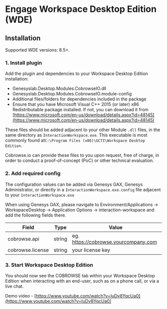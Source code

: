# Engage Workspace Desktop Edition (WDE)

## Installation

Supported WDE versions: 8.5+.

### 1. Install plugin

Add the plugin and dependencies to your Workspace Desktop Edition installation:

* Genesyslab.Desktop.Modules.CobrowseIO.dll
* Genesyslab.Desktop.Modules.CobrowseIO.module-config
* Additional files/folders for dependencies included in the package
* Ensure that you have Microsoft Visual C++ 2015 (or later) x86 Redistributable package installed. If not, you can download it from [https://www.microsoft.com/en-us/download/details.aspx?id=48145](https://www.microsoft.com/en-us/download/details.aspx?id=48145)

These files should be added adjacent to your other Module `.dll` files, in the same directory as `InteractionWorkspace.exe`. This executable is most commonly found at`C:\Program Files (x86)\GCTI\Workspace Desktop Edition`.

Cobrowse.io can provide these files to you upon request, free of charge, in order to conduct a proof-of-concept (PoC) or other technical evaluation.

### 2. Add required config

The configuration values can be added via Genesys GAX, Genesys Administrator, or directly in a `InteractionWorkspace.exe.config` file adjacent to your `InteractionWorkspace.exe`

When using Genesys GAX, please navigate to Environment/Applications -> WorkspaceDesktop -> Application Options -> interaction-workspace and add the following fields there.&#x20;

| Field            | Type   | Value                                |
| ---------------- | ------ | ------------------------------------ |
| cobrowse.api     | string | eg. https://cobrowse.yourcompany.com |
| cobrowse.license | string | your license key                     |

### 3. Start Workspace Desktop Edition

You should now see the COBROWSE tab within your Workspace Desktop Edition when interacting with an end-user, such as on a phone call, or via a live chat.&#x20;

Demo video - [https://www.youtube.com/watch?v=IuDv8YqcUa0](https://www.youtube.com/watch?v=IuDv8YqcUa0)

